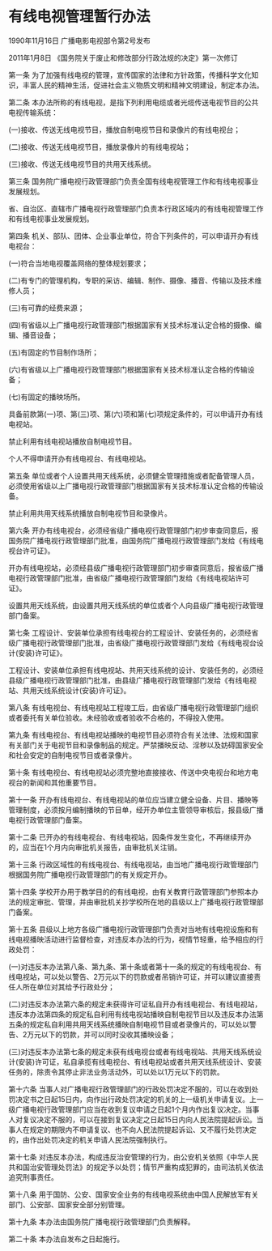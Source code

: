 # 有线电视管理暂行办法

1990年11月16日 广播电影电视部令第2号发布　

2011年1月8日 《国务院关于废止和修改部分行政法规的决定》第一次修订　

<!-- INFO END -->

第一条 为了加强有线电视的管理，宣传国家的法律和方针政策，传播科学文化知识，丰富人民的精神生活，促进社会主义物质文明和精神文明建设，制定本办法。

第二条 本办法所称的有线电视，是指下列利用电缆或者光缆传送电视节目的公共电视传输系统：

(一)接收、传送无线电视节目，播放自制电视节目和录像片的有线电视台；

(二)接收、传送无线电视节目，播放录像片的有线电视站；

(三)接收、传送无线电视节目的共用天线系统。

第三条 国务院广播电视行政管理部门负责全国有线电视管理工作和有线电视事业发展规划。

省、自治区、直辖市广播电视行政管理部门负责本行政区域内的有线电视管理工作和有线电视事业发展规划。

第四条 机关、部队、团体、企业事业单位，符合下列条件的，可以申请开办有线电视台：

(一)符合当地电视覆盖网络的整体规划要求；

(二)有专门的管理机构，专职的采访、编辑、制作、摄像、播音、传输以及技术维修人员；

(三)有可靠的经费来源；

(四)有省级以上广播电视行政管理部门根据国家有关技术标准认定合格的摄像、编辑、播音设备；

(五)有固定的节目制作场所；

(六)有省级以上广播电视行政管理部门根据国家有关技术标准认定合格的传输设备；

(七)有固定的播映场所。

具备前款第(一)项、第(三)项、第(六)项和第(七)项规定条件的，可以申请开办有线电视站。

禁止利用有线电视站播放自制电视节目。

个人不得申请开办有线电视台、有线电视站。

第五条 单位或者个人设置共用天线系统，必须健全管理措施或者配备管理人员，必须使用省级以上广播电视行政管理部门根据国家有关技术标准认定合格的传输设备。

禁止利用共用天线系统播放自制电视节目和录像片。

第六条 开办有线电视台，必须经省级广播电视行政管理部门初步审查同意后，报国务院广播电视行政管理部门批准，由国务院广播电视行政管理部门发给《有线电视台许可证》。

开办有线电视站，必须经县级广播电视行政管理部门初步审查同意后，报省级广播电视行政管理部门批准，由省级广播电视行政管理部门发给《有线电视站许可证》。

设置共用天线系统，由设置共用天线系统的单位或者个人向县级广播电视行政管理部门备案。

第七条 工程设计、安装单位承担有线电视台的工程设计、安装任务的，必须经省级广播电视行政管理部门批准，由省级广播电视行政管理部门发给《有线电视台设计(安装)许可证》。

工程设计、安装单位承担有线电视站、共用天线系统的设计、安装任务的，必须经县级广播电视行政管理部门批准，由县级广播电视行政管理部门发给《有线电视站、共用天线系统设计(安装)许可证》。

第八条 有线电视台、有线电视站工程竣工后，由省级广播电视行政管理部门组织或者委托有关单位验收。未经验收或者验收不合格的，不得投入使用。

第九条 有线电视台、有线电视站播映的电视节目必须符合有关法律、法规和国家有关部门关于电视节目和录像制品的规定。严禁播映反动、淫秽以及妨碍国家安全和社会安定的自制电视节目或者录像片。

第十条 有线电视台、有线电视站必须完整地直接接收、传送中央电视台和地方电视台的新闻和其他重要节目。

第十一条 开办有线电视台、有线电视站的单位应当建立健全设备、片目、播映等管理制度，必须按月编制播映的节目单，经开办单位主管领导审核后，报县级广播电视行政管理部门备案。

第十二条 已开办的有线电视台、有线电视站，因条件发生变化，不再继续开办的，应当在1个月内向审批机关报告，由审批机关注销。

第十三条 行政区域性的有线电视台、有线电视站，由当地广播电视行政管理部门根据国务院广播电视行政管理部门的有关规定开办。

第十四条 学校开办用于教学目的的有线电视，由有关教育行政管理部门参照本办法的规定审批、管理，并由审批机关抄学校所在地的县级以上广播电视行政管理部门备案。

第十五条 县级以上地方各级广播电视行政管理部门负责对当地有线电视设施和有线电视播映活动进行监督检查，对违反本办法的行为，视情节轻重，给予相应的行政处罚：

(一)对违反本办法第八条、第九条、第十条或者第十一条的规定的有线电视台、有线电视站，可以处以警告、2万元以下的罚款或者吊销许可证，并可以建议直接责任人所在单位对其给予行政处分；

(二)对违反本办法第六条的规定未获得许可证私自开办有线电视台、有线电视站，违反本办法第四条的规定私自利用有线电视站播映自制电视节目以及违反本办法第五条的规定私自利用共用天线系统播映自制电视节目或者录像片的，可以处以警告、2万元以下的罚款，并可以同时没收其播映设备；

(三)对违反本办法第七条的规定未获有线电视台或者有线电视站、共用天线系统设计(安装)许可证，私自承揽有线电视台、有线电视站或者共用天线系统设计、安装任务的，除责令其停止非法业务活动外，可以处以1万元以下的罚款。

第十六条 当事人对广播电视行政管理部门的行政处罚决定不服的，可以在收到处罚决定书之日起15日内，向作出行政处罚决定的机关的上一级机关申请复议。上一级广播电视行政管理部门应当在收到复议申请之日起1个月内作出复议决定。当事人对复议决定不服的，可以在接到复议决定之日起15日内向人民法院提起诉讼。当事人在规定的期限内不申请复议、也不向人民法院提起诉讼、又不履行处罚决定的，由作出处罚决定的机关申请人民法院强制执行。

第十七条 对违反本办法，构成违反治安管理的行为，由公安机关依照《中华人民共和国治安管理处罚法》的规定予以处罚；情节严重构成犯罪的，由司法机关依法追究刑事责任。

第十八条 用于国防、公安、国家安全业务的有线电视系统由中国人民解放军有关部门、公安部、国家安全部分别管理。

第十九条 本办法由国务院广播电视行政管理部门负责解释。

第二十条 本办法自发布之日起施行。